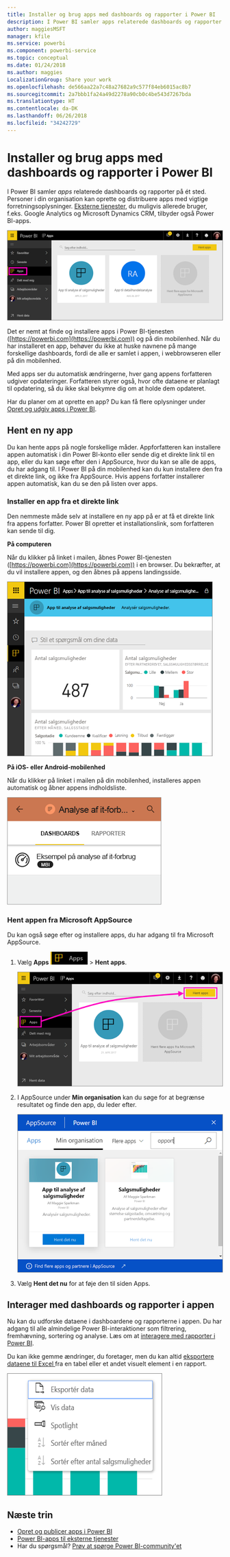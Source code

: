 ```yaml
---
title: Installer og brug apps med dashboards og rapporter i Power BI
description: I Power BI samler apps relaterede dashboards og rapporter på ét sted.
author: maggiesMSFT
manager: kfile
ms.service: powerbi
ms.component: powerbi-service
ms.topic: conceptual
ms.date: 01/24/2018
ms.author: maggies
LocalizationGroup: Share your work
ms.openlocfilehash: de566aa22a7c48a27682a9c577f84eb6015ac8b7
ms.sourcegitcommit: 2a7bbb1fa24a49d2278a90cb0c4be543d7267bda
ms.translationtype: HT
ms.contentlocale: da-DK
ms.lasthandoff: 06/26/2018
ms.locfileid: "34242729"
---
```

# <a name="install-and-use-apps-with-dashboards-and-reports-in-power-bi"></a>Installer og brug apps med dashboards og rapporter i Power BI
I Power BI samler *apps* relaterede dashboards og rapporter på ét sted. Personer i din organisation kan oprette og distribuere apps med vigtige forretningsoplysninger. [Eksterne tjenester](service-connect-to-services.md), du muligvis allerede bruger, f.eks. Google Analytics og Microsoft Dynamics CRM, tilbyder også Power BI-apps. 

![Apps i Power BI](media/service-install-use-apps/power-bi-apps-left-nav.png)

Det er nemt at finde og installere apps i Power BI-tjenesten ([https://powerbi.com](https://powerbi.com)) og på din mobilenhed. Når du har installeret en app, behøver du ikke at huske navnene på mange forskellige dashboards, fordi de alle er samlet i appen, i webbrowseren eller på din mobilenhed.

Med apps ser du automatisk ændringerne, hver gang appens forfatteren udgiver opdateringer. Forfatteren styrer også, hvor ofte dataene er planlagt til opdatering, så du ikke skal bekymre dig om at holde dem opdateret. 

Har du planer om at oprette en app? Du kan få flere oplysninger under [Opret og udgiv apps i Power BI](service-create-distribute-apps.md).

## <a name="get-a-new-app"></a>Hent en ny app
Du kan hente apps på nogle forskellige måder. Appforfatteren kan installere appen automatisk i din Power BI-konto eller sende dig et direkte link til en app, eller du kan søge efter den i AppSource, hvor du kan se alle de apps, du har adgang til. I Power BI på din mobilenhed kan du kun installere den fra et direkte link, og ikke fra AppSource. Hvis appens forfatter installerer appen automatisk, kan du se den på listen over apps.

### <a name="install-an-app-from-a-direct-link"></a>Installer en app fra et direkte link
Den nemmeste måde selv at installere en ny app på er at få et direkte link fra appens forfatter. Power BI opretter et installationslink, som forfatteren kan sende til dig.

**På computeren** 

Når du klikker på linket i mailen, åbnes Power BI-tjenesten ([https://powerbi.com](https://powerbi.com)) i en browser. Du bekræfter, at du vil installere appen, og den åbnes på appens landingsside.

![Applandingsside i Power BI-tjenesten](media/service-install-use-apps/power-bi-app-landing-page-opportunity-480.png)

**På iOS- eller Android-mobilenhed** 

Når du klikker på linket i mailen på din mobilenhed, installeres appen automatisk og åbner appens indholdsliste. 

![Apps indholdsliste på mobilenhed](media/service-install-use-apps/power-bi-app-index-it-spend-360.png)

### <a name="get-the-app-from-microsoft-appsource"></a>Hent appen fra Microsoft AppSource
Du kan også søge efter og installere apps, du har adgang til fra Microsoft AppSource. 

1. Vælg **Apps** ![Apps i navigationsruden til venstre](media/service-install-use-apps/power-bi-apps-bar.png) > **Hent apps**. 
   
     ![Ikonet Hent apps](media/service-install-use-apps/power-bi-service-apps-get-apps-oppty.png)
2. I AppSource under **Min organisation** kan du søge for at begrænse resultatet og finde den app, du leder efter.
   
     ![I AppSource under Min organisation](media/service-install-use-apps/power-bi-appsource-my-org.png)
3. Vælg **Hent det nu** for at føje den til siden Apps. 

## <a name="interact-with-the-dashboards-and-reports-in-the-app"></a>Interager med dashboards og rapporter i appen
Nu kan du udforske dataene i dashboardene og rapporterne i appen. Du har adgang til alle almindelige Power BI-interaktioner som filtrering, fremhævning, sortering og analyse. Læs om at [interagere med rapporter i Power BI](service-reading-view-and-editing-view.md). 

Du kan ikke gemme ændringer, du foretager, men du kan altid [eksportere dataene til Excel ](power-bi-visualization-export-data.md) fra en tabel eller et andet visuelt element i en rapport.

![Eksportér data fra et visuelt Power BI-element](media/service-install-use-apps/power-bi-service-export-data-visual.png)

## <a name="next-steps"></a>Næste trin
* [Opret og publicer apps i Power BI](service-create-distribute-apps.md)
* [Power BI-apps til eksterne tjenester](service-connect-to-services.md)
* Har du spørgsmål? [Prøv at spørge Power BI-community'et](http://community.powerbi.com/)

